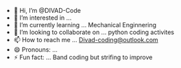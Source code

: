 - 👋 Hi, I’m @DIVAD-Code
- 👀 I’m interested in ... 
- 🌱 I’m currently learning ... Mechanical Enginnering
- 💞️ I’m looking to collaborate on ... python coding activites
- 📫 How to reach me ... Divad-coding@outlook.com
- 😄 Pronouns: ...
- ⚡ Fun fact: ... Band coding but strifing to improve

<!---
DIVAD-Code/DIVAD-Code is a ✨ special ✨ repository because its `README.md` (this file) appears on your GitHub profile.
You can click the Preview link to take a look at your changes.
--->
